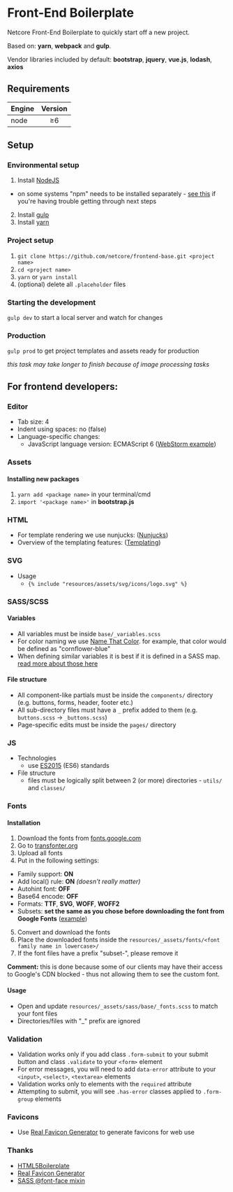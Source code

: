 # Front-End Boilerplate
Netcore Front-End Boilerplate to quickly start off a new project.

Based on: **yarn**, **webpack** and **gulp**.

Vendor libraries included by default: **bootstrap**, **jquery**, **vue.js**, **lodash**, **axios**

## Requirements
| Engine        | Version       |
| ------------- |:-------------:|
| node          | ≥6            |

## Setup
### Environmental setup
1. Install [NodeJS](https://nodejs.org/en/)
  * on some systems "npm" needs to be installed separately - [see this](https://docs.npmjs.com/getting-started/installing-node) if you're having trouble getting through next steps
2. Install [gulp](https://gulpjs.com)
3. Install [yarn](https://yarnpkg.com/en/docs/install)

### Project setup
1. `git clone https://github.com/netcore/frontend-base.git <project name>`
2. `cd <project name>`
3. `yarn` or `yarn install`
4. (optional) delete all `.placeholder` files

### Starting the development
`gulp dev` to start a local server and watch for changes

### Production
`gulp prod` to get project templates and assets ready for production

_this task may take longer to finish because of image processing tasks_

## For frontend developers:

### Editor
* Tab size: 4
* Indent using spaces: no (false)
* Language-specific changes:
  * JavaScript language version: ECMAScript 6 ([WebStorm example](https://i.imgur.com/rB1DYqi.png))

### Assets
#### Installing new packages
1. `yarn add <package name>` in your terminal/cmd
2. `import '<package name>'` in **bootstrap.js** 

### HTML
* For template rendering we use nunjucks: ([Nunjucks](https://mozilla.github.io/nunjucks/))
* Overview of the templating features: ([Templating](https://mozilla.github.io/nunjucks/templating.html))

### SVG
* Usage
  * `{% include "resources/assets/svg/icons/logo.svg" %}`

### SASS/SCSS
#### Variables
* All variables must be inside `base/_variables.scss`
* For color naming we use [Name That Color](http://chir.ag/projects/name-that-color/#6195ED). for example, that color would be defined as "cornflower-blue"
* When defining similar variables it is best if it is defined in a SASS map. [read more about those here](https://webdesign.tutsplus.com/tutorials/an-introduction-to-sass-maps-usage-and-examples--cms-22184)

#### File structure
* All component-like partials must be inside the `components/` directory (e.g. buttons, forms, header, footer etc.)
* All sub-directory files must have a `_` prefix added to them (e.g. `buttons.scss` -> `_buttons.scss`)
* Page-specific edits must be inside the `pages/` directory

### JS
* Technologies
  * use [ES2015](https://babeljs.io/learn-es2015/) (ES6) standards
* File structure
  * files must be logically split between 2 (or more) directories - `utils/` and `classes/`

### Fonts
#### Installation
1. Download the fonts from [fonts.google.com](https://fonts.google.com/)
2. Go to [transfonter.org](https://transfonter.org/)
3. Upload all fonts
4. Put in the following settings:
  * Family support: **ON**
  * Add local() rule: **ON** _(doesn't really matter)_
  * Autohint font: **OFF**
  * Base64 encode: **OFF**
  * Formats: **TTF**, **SVG**, **WOFF**, **WOFF2**
  * Subsets: **set the same as you chose before downloading the font from Google Fonts** ([example](https://i.imgur.com/2lIfhif.png))
5. Convert and download the fonts
6. Place the downloaded fonts inside the `resources/_assets/fonts/<font family name in lowercase>/`
7. If the font files have a prefix "subset-", please remove it

**Comment:** this is done because some of our clients may have their access to Google's CDN blocked - thus not allowing them to see the custom font.

#### Usage
* Open and update `resources/_assets/sass/base/_fonts.scss` to match your font files
* Directories/files with "\_" prefix are ignored

### Validation
 * Validation works only if you add class `.form-submit` to your submit button and class `.validate` to your `<form>` element
 * For error messages, you will need to add `data-error` attribute to your `<input>`, `<select>`, `<textarea>` elements
 * Validation works only to elements with the `required` attribute
 * Attempting to submit, you will see `.has-error` classes applied to `.form-group` elements

### Favicons
* Use [Real Favicon Generator](https://realfavicongenerator.net/) to generate favicons for web use

### Thanks
* [HTML5Boilerplate](https://html5boilerplate.com/)
* [Real Favicon Generator](https://realfavicongenerator.net/)
* [SASS @font-face mixin](https://gist.github.com/jonathantneal/d0460e5c2d5d7f9bc5e6)

